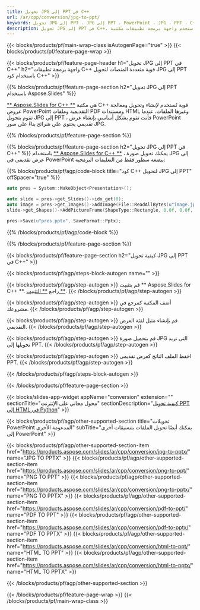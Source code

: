 ```yaml
---
title: تحويل JPG إلى PPT في C++
url: /ar/cpp/conversion/jpg-to-ppt/
keywords: تحويل JPG إلى PPT ، JPG إلى PPT ، PowerPoint ، JPG ، PPT ، C++ API ، مكتبة C++
description: تحويل JPG إلى PPT في C++. استخدم واجهة برمجة تطبيقات مكتبة C++ لتحويل صور JPG إلى PowerPoint
---
```


{{< blocks/products/pf/main-wrap-class isAutogenPage="true" >}}
{{< blocks/products/pf/feature-page-wrap >}}

{{< blocks/products/pf/feature-page-header h1="تحويل JPG إلى PPT في C++" h2="واجهة برمجة تطبيقات C++ قوية متعددة المنصات لتحويل JPG إلى PPT باستخدام كود C++" >}}

{{% blocks/products/pf/feature-page-section h2="تحويل JPG إلى PPT باستخدام Aspose.Slides" %}}

[** Aspose.Slides for C++ **](https://products.aspose.com/slides/ar/cpp/) هي مكتبة C++ قوية تُستخدم لإنشاء وتحويل ومعالجة عروض PowerPoint التقديمية وملفات PDF ومستندات HTML وغيرها الملفات. عندما تقوم بتحويل JPG إلى PPT ، فأنت تقوم بشكل أساسي بإنشاء عرض PowerPoint تقديمي يحتوي على شرائح بناءً على صور JPG.

{{% /blocks/products/pf/feature-page-section %}}


{{% blocks/products/pf/feature-page-section  h2="تحويل JPG إلى PPT في C++" %}}
باستخدام [** Aspose.Slides for C++ **](https://products.aspose.com/slides/ar/cpp/) ، يمكنك تحويل صورة JPG إلى عرض تقديمي في PowerPoint ببضعة سطور فقط من التعليمات البرمجية:

{{% blocks/products/pf/agp/code-block title="كود C++ لتحويل JPG إلى PPT" offSpacer="true" %}}
```cpp
auto pres = System::MakeObject<Presentation>();

auto slide = pres->get_Slides()->idx_get(0);
auto image = pres->get_Images()->AddImage(File::ReadAllBytes(u"image.jpg"));
slide->get_Shapes()->AddPictureFrame(ShapeType::Rectangle, 0.0f, 0.0f, 720.0f, 540.0f, image);

pres->Save(u"pres.pptx", SaveFormat::Pptx);
```
{{% /blocks/products/pf/agp/code-block %}}

{{% /blocks/products/pf/feature-page-section %}}




{{< blocks/products/pf/feature-page-section  h2="كيفية تحويل JPG إلى PPT في C++" >}}


{{< blocks/products/pf/agp/steps-block-autogen name="" >}}


{{< blocks/products/pf/agp/step-autogen >}}
قم بتثبيت ** Aspose.Slides for C++ **. راجع [** التثبيت **](https://docs.aspose.com/slides/cpp/installation/).
{{< /blocks/products/pf/agp/step-autogen >}}

{{< blocks/products/pf/agp/step-autogen >}}
أضف المكتبة كمرجع في مشروعك.
{{< /blocks/products/pf/agp/step-autogen >}}

{{< blocks/products/pf/agp/step-autogen >}}
قم بإنشاء مثيل لفئة العرض التقديمي.
{{< /blocks/products/pf/agp/step-autogen >}}

{{< blocks/products/pf/agp/step-autogen >}}
قم بتحميل صورة JPG التي تريد تحويلها إلى PPT.
{{< /blocks/products/pf/agp/step-autogen >}}

{{< blocks/products/pf/agp/step-autogen >}}
احفظ الملف الناتج كعرض تقديمي PPT.
{{< /blocks/products/pf/agp/step-autogen >}}


{{< /blocks/products/pf/agp/steps-block-autogen >}}


{{< /blocks/products/pf/feature-page-section >}}




{{< blocks/slides-app-widget  appName="conversion" extension="" sectionTitle="محول مجاني على الإنترنت" sectionDescription="[كيفية تحويل PPT إلى HTML في Python](https://products.aspose.com/slides/ar/en/python-net/conversion/ppt-to-html/)" >}}

{{< blocks/products/pf/agp/other-supported-section title="تحويلات PowerPoint المدعومة الأخرى" subTitle="يمكنك أيضًا تحويل الملفات بتنسيقات أخرى إلى PowerPoint" >}}

{{< blocks/products/pf/agp/other-supported-section-item href="https://products.aspose.com/slides/ar/cpp/conversion/jpg-to-pptx/" name="JPG TO PPTX" >}}
{{< blocks/products/pf/agp/other-supported-section-item href="https://products.aspose.com/slides/ar/cpp/conversion/png-to-ppt/" name="PNG TO PPT" >}}
{{< blocks/products/pf/agp/other-supported-section-item href="https://products.aspose.com/slides/ar/cpp/conversion/png-to-pptx/" name="PNG TO PPTX" >}}
{{< blocks/products/pf/agp/other-supported-section-item href="https://products.aspose.com/slides/ar/cpp/conversion/pdf-to-ppt/" name="PDF TO PPT" >}}
{{< blocks/products/pf/agp/other-supported-section-item href="https://products.aspose.com/slides/ar/cpp/conversion/pdf-to-pptx/" name="PDF TO PPTX" >}}
{{< blocks/products/pf/agp/other-supported-section-item href="https://products.aspose.com/slides/ar/cpp/conversion/html-to-ppt/" name="HTML TO PPT" >}}
{{< blocks/products/pf/agp/other-supported-section-item href="https://products.aspose.com/slides/ar/cpp/conversion/html-to-pptx/" name="HTML TO PPTX" >}}


{{< /blocks/products/pf/agp/other-supported-section >}}

{{< /blocks/products/pf/feature-page-wrap >}}
{{< /blocks/products/pf/main-wrap-class >}}